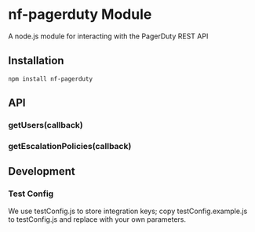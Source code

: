 # nf-pagerduty Module

A node.js module for interacting with the PagerDuty REST API

## Installation
```
npm install nf-pagerduty
```

## API
### getUsers(callback)

### getEscalationPolicies(callback)

## Development

### Test Config
We use testConfig.js to store integration keys; copy testConfig.example.js to testConfig.js and replace with your own parameters.